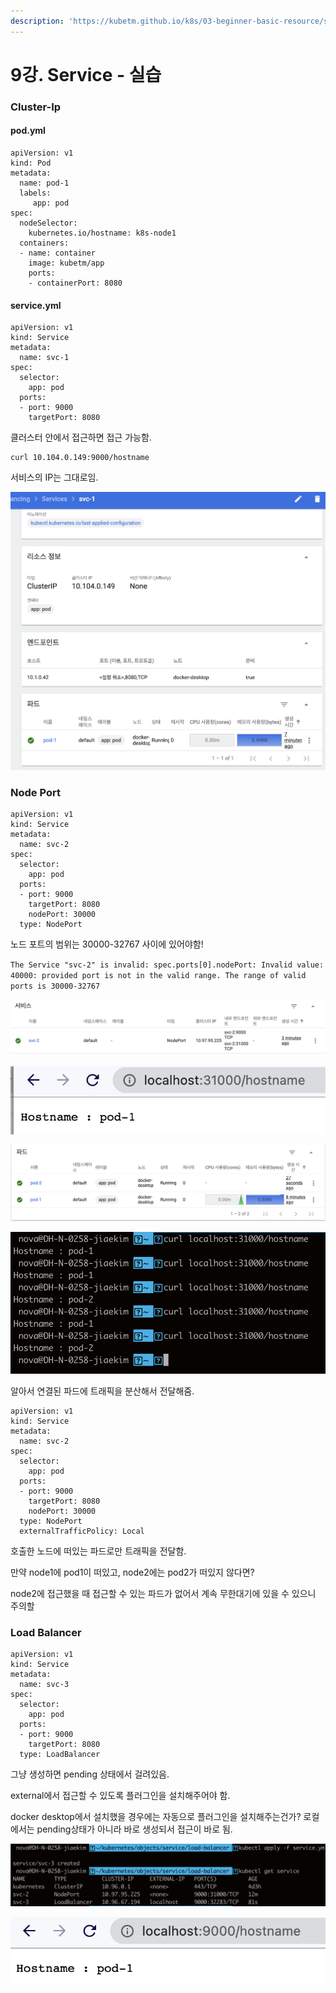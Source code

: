 ```yaml
---
description: 'https://kubetm.github.io/k8s/03-beginner-basic-resource/service/'
---
```


# 9강. Service - 실습

### Cluster-Ip

#### pod.yml

```text
apiVersion: v1
kind: Pod
metadata:
  name: pod-1
  labels:
     app: pod
spec:
  nodeSelector:
    kubernetes.io/hostname: k8s-node1
  containers:
  - name: container
    image: kubetm/app
    ports:
    - containerPort: 8080
```

#### service.yml

```text
apiVersion: v1
kind: Service
metadata:
  name: svc-1
spec:
  selector:
    app: pod
  ports:
  - port: 9000
    targetPort: 8080
```

클러스터 안에서 접근하면 접근 가능함.

```text
curl 10.104.0.149:9000/hostname
```

서비스의 IP는 그대로임.

![](../.gitbook/assets/2021-08-18-9.26.30.png)

### Node Port

```text
apiVersion: v1
kind: Service
metadata:
  name: svc-2
spec:
  selector:
    app: pod
  ports:
  - port: 9000
    targetPort: 8080
    nodePort: 30000
  type: NodePort
```

노드 포트의 범위는 30000-32767 사이에 있어야함!

`The Service "svc-2" is invalid: spec.ports[0].nodePort: Invalid value: 40000: provided port is not in the valid range. The range of valid ports is 30000-32767`

![](../.gitbook/assets/2021-08-18-9.34.31.png)

![](../.gitbook/assets/2021-08-18-9.34.13.png)

![](../.gitbook/assets/2021-08-18-9.36.34.png)

![](../.gitbook/assets/2021-08-18-9.37.16.png)

알아서 연결된 파드에 트래픽을 분산해서 전달해줌.

```text
apiVersion: v1
kind: Service
metadata:
  name: svc-2
spec:
  selector:
    app: pod
  ports:
  - port: 9000
    targetPort: 8080
    nodePort: 30000
  type: NodePort
  externalTrafficPolicy: Local
```

호출한 노드에 떠있는 파드로만 트래픽을 전달함.

만약 node1에 pod1이 떠있고, node2에는 pod2가 떠있지 않다면? 

node2에 접근했을 때 접근할 수 있는 파드가 없어서 계속 무한대기에 있을 수 있으니 주의할 



### Load Balancer

```text
apiVersion: v1
kind: Service
metadata:
  name: svc-3
spec:
  selector:
    app: pod
  ports:
  - port: 9000
    targetPort: 8080
  type: LoadBalancer
```

그냥 생성하면 pending 상태에서 걸려있음.

external에서 접근할 수 있도록 플러그인을 설치해주어야 함.

docker desktop에서 설치했을 경우에는 자동으로 플러그인을 설치해주는건가? 로컬에서는 pending상태가 아니라 바로 생성되서 접근이 바로 됨.

![](../.gitbook/assets/2021-08-18-9.44.55.png)

![](../.gitbook/assets/2021-08-18-9.44.45.png)

